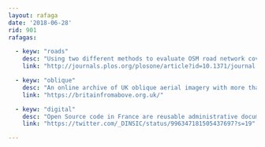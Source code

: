 ```yaml
---
layout: rafaga
date: '2018-06-28'
rid: 901
rafagas:

  - keyw: "roads"
    desc: "Using two different methods to evaluate OSM road network coverage: more than 40% of world countries are fully covered, in total OSM covers 83% of the world roads"
    link: "http://journals.plos.org/plosone/article?id=10.1371/journal.pone.0180698"

  - keyw: "oblique"
    desc: "An online archive of UK oblique aerial imagery with more than 1.2 million of pictures between 1919 and 2006 showing evolution of the territory over the XXI century"
    link: "https://britainfromabove.org.uk/"

  - keyw: "digital"
    desc: "Open Source code in France are reusable administrative documents, and they have a report with their public contributions to the Digital Commons"
    link: "https://twitter.com/_DINSIC/status/996347181505437697?s=19"

---
```


